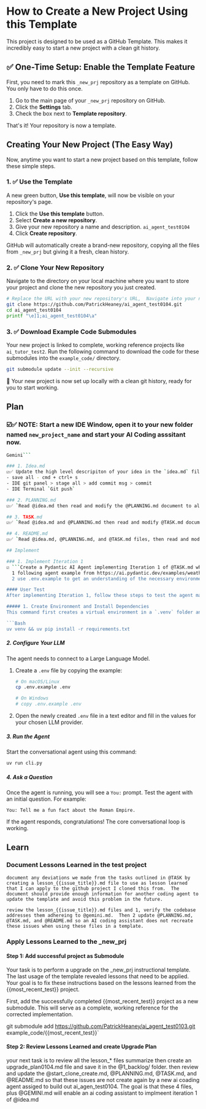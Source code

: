# How to Create a New Project Using this Template

This project is designed to be used as a GitHub Template. This makes it incredibly easy to start a new project with a clean git history.

## ✅ One-Time Setup: Enable the Template Feature

First, you need to mark this `_new_prj` repository as a template on GitHub. You only have to do this once.

1.  Go to the main page of your `_new_prj` repository on GitHub.
2.  Click the **Settings** tab.
3.  Check the box next to **Template repository**.

That's it! Your repository is now a template.

## Creating Your New Project (The Easy Way)

Now, anytime you want to start a new project based on this template, follow these simple steps.

### 1. ✅ Use the Template
A new green button, **Use this template**, will now be visible on your repository's page.

1.  Click the **Use this template** button.
2.  Select **Create a new repository**.
3.  Give your new repository a name and description. `ai_agent_test0104`
4.  Click **Create repository**.

GitHub will automatically create a brand-new repository, copying all the files from `_new_prj` but giving it a fresh, clean history.

### 2. ✅ Clone Your New Repository
Navigate to the directory on your local machine where you want to store your project and clone the new repository you just created.

```bash
# Replace the URL with your new repository's URL,  Navigate into your new project directory, and rename the Terminal Tab
git clone https://github.com/PatrickHeaney/ai_agent_test0104.git
cd ai_agent_test0104
printf "\e]1;ai_agent_test0104\a"
```

### 3. ✅ Download Example Code Submodules
Your new project is linked to complete, working reference projects like `ai_tutor_test2`. Run the following command to download the code for these submodules into the `example_code/` directory.

```bash
git submodule update --init --recursive
```

🎉 Your new project is now set up locally with a clean git history, ready for you to start working.

## Plan

### ☑️✅ NOTE: Start a new IDE Window, open it to your new folder named `new_project_name` and start your AI Coding asssitant now.
```Bash
Gemini```

### 1. Idea.md
☑️✅ Update the high level descripiton of your idea in the `idea.md` file.
- save all - cmd + ctrl+ s
- IDE git panel > stage all > add commit msg > commit
- IDE Terminal `Git push`

### 2. PLANNING.md
☑️✅ `Read @idea.md then read and modify the @PLANNING.md document to align with my ### Iteration 1: The Core Conversation Loop of @idea.md. Explain your modifications.`

## 3. TASK.md
☑️✅ `Read @idea.md and @PLANNING.md then read and modify @TASK.md document to align with my ### Iteration 1: The Core Conversation Loop of @idea.md and with @PLANNING.md. Explain your modifications.`

## 4. README.md
☑️✅ `Read @idea.md, @PLANNING.md, and @TASK.md files, then read and modify the @README.md document to align with to align with my ### Iteration 1: The Core Conversation Loop of @idea.md and with @PLANNING.md and TASK.md. Explain your modifications.`

## Implement

### 1. Implement Iteration 1
☑️ ```Create a Pydantic AI Agent implementing Iteration 1 of @TASK.md while adhere to the following guidelines:
  1 following agent example from https://ai.pydantic.dev/examples/weather-agent/ and /Users/pmh/code/_new_prj/example_code/ai-agent-mastery/4_Pydantic_AI_Agent/extras/Basic_Pydantic_AI_Agent. Don't follow them to a tea, just use them to get a grasp of and use the Pydantic framework.
  2 use .env.example to get an understanding of the necessary environment variables for the agent```

#### User Test
After implementing Iteration 1, follow these steps to test the agent manually.

##### 1. Create Environment and Install Dependencies
This command first creates a virtual environment in a `.venv` folder and then installs the required Python packages into it.

```Bash
uv venv && uv pip install -r requirements.txt
```

##### 2. Configure Your LLM
The agent needs to connect to a Large Language Model.

1.  Create a `.env` file by copying the example:
    ```Bash
    # On macOS/Linux
    cp .env.example .env

    # On Windows
    # copy .env.example .env
    ```
2.  Open the newly created `.env` file in a text editor and fill in the values for your chosen LLM provider.

##### 3. Run the Agent
Start the conversational agent using this command:

```Bash
uv run cli.py
```

##### 4. Ask a Question
Once the agent is running, you will see a `You:` prompt. Test the agent with an initial question. For example:

```
You: Tell me a fun fact about the Roman Empire.
```

If the agent responds, congratulations! The core conversational loop is working.

## Learn

### Document Lessons Learned in the test project
`document any deviations we made from the tasks outlined in @TASK by creating a lesson_{{issue_title}}.md file to use as lesson learned that I can apply to the github project I cloned this from.  The document should provide enough information for another coding agent to update the template and avoid this problem in the future.`

`review the lesson_{{issue_title}}.md files and 1, verify the codebase addresses them adhereing to @gemini.md.  Then 2 update @PLANNING.md, @TASK.md, and @README.md so an AI coding assistant does not recreate these issues when using these files in a template.`

### Apply Lessons Learned to the _new_prj
#### Step 1: Add successful project as Submodule

Your task is to perform a upgrade on the _new_prj instructional template. The last usage of the template revealed lessons that need to be applied. Your
goal is to fix these instructions based on the lessons learned from the {{most_recent_test}} project.

First, add the successfully completed {{most_recent_test}} project as a new submodule. This will serve as a complete, working reference for the corrected implementation.

git submodule add https://github.com/PatrickHeaney/ai_agent_test0103.git example_code/{{most_recent_test}}`

#### Step 2: Review Lessons Learned and create Upgrade Plan

your next task is to review all the lesson_* files summarize then create an upgrade_plan0104.md file and save it in the @1_backlog/ folder.  then review and update the @start_clone_create.md, @PLANNING.md, @TASK.md, and @README.md so that these issues are not create again by a new ai coading agent assiged to build out ai_agen_test0104.  The goal is that these 4 files, plus @GEMINI.md will enable an ai coding assistant to implmeent iteration 1 of @idea.md
